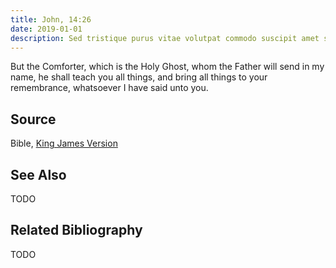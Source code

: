 ```yaml
---
title: John, 14:26
date: 2019-01-01
description: Sed tristique purus vitae volutpat commodo suscipit amet sed nibh.  
---
```


But the Comforter, which is the Holy Ghost, whom the Father will send in my name, he shall teach you all things, and bring all things to your remembrance, whatsoever I have said unto you.

## Source
Bible, [King James Version](https://www.biblegateway.com/versions/King-James-Version-KJV-Bible/)

## See Also
TODO

## Related Bibliography
TODO
